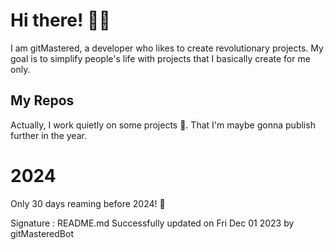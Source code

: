 
# Hi there! 🙋‍♂️
I am gitMastered, a developer who likes to create revolutionary projects.
My goal is to simplify people's life with projects that I basically create for me only.

## My Repos
Actually, I work quietly on some projects 👀. That I'm maybe gonna publish further in the year.

# 2024
Only 30 days reaming before 2024! 🙌

Signature : README.md Successfully updated on Fri Dec 01 2023 by gitMasteredBot


